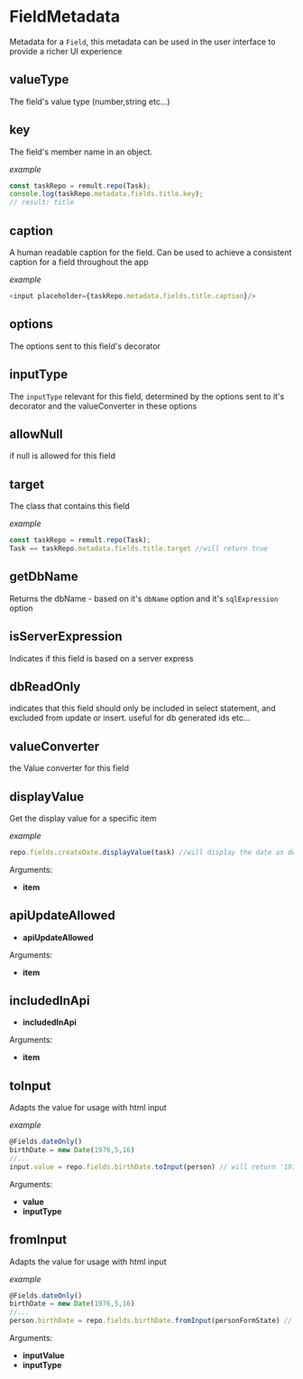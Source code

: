 # FieldMetadata
Metadata for a `Field`, this metadata can be used in the user interface to provide a richer UI experience
## valueType
The field's value type (number,string etc...)
## key
The field's member name in an object.
   
   
   *example*
   ```ts
   const taskRepo = remult.repo(Task);
   console.log(taskRepo.metadata.fields.title.key);
   // result: title
   ```
## caption
A human readable caption for the field. Can be used to achieve a consistent caption for a field throughout the app
   
   
   *example*
   ```ts
   <input placeholder={taskRepo.metadata.fields.title.caption}/>
   ```
## options
The options sent to this field's decorator
## inputType
The `inputType` relevant for this field, determined by the options sent to it's decorator and the valueConverter in these options
## allowNull
if null is allowed for this field
## target
The class that contains this field
   
   
   *example*
   ```ts
   const taskRepo = remult.repo(Task);
   Task == taskRepo.metadata.fields.title.target //will return true
   ```
## getDbName
Returns the dbName - based on it's `dbName` option and it's `sqlExpression` option
## isServerExpression
Indicates if this field is based on a server express
## dbReadOnly
indicates that this field should only be included in select statement, and excluded from update or insert. useful for db generated ids etc...
## valueConverter
the Value converter for this field
## displayValue
Get the display value for a specific item
   
   
   *example*
   ```ts
   repo.fields.createDate.displayValue(task) //will display the date as defined in the `displayValue` option defined for it.
   ```

Arguments:
* **item**
## apiUpdateAllowed
* **apiUpdateAllowed**

Arguments:
* **item**
## includedInApi
* **includedInApi**

Arguments:
* **item**
## toInput
Adapts the value for usage with html input
   
   
   *example*
   ```ts
   @Fields.dateOnly()
   birthDate = new Date(1976,5,16)
   //...
   input.value = repo.fields.birthDate.toInput(person) // will return '1976-06-16'
   ```

Arguments:
* **value**
* **inputType**
## fromInput
Adapts the value for usage with html input
   
   
   *example*
   ```ts
   @Fields.dateOnly()
   birthDate = new Date(1976,5,16)
   //...
   person.birthDate = repo.fields.birthDate.fromInput(personFormState) // will return Date
   ```

Arguments:
* **inputValue**
* **inputType**

